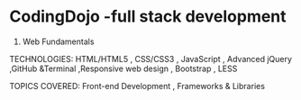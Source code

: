 # CodingDojo -full stack development

1. Web Fundamentals 

TECHNOLOGIES: HTML/HTML5 , CSS/CSS3 , JavaScript , Advanced jQuery ,GitHub &Terminal ,Responsive web design , Bootstrap , LESS   

TOPICS COVERED: Front-end Development , Frameworks & Libraries


